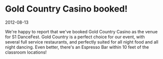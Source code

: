 # Gold Country Casino booked!
2012-08-13

We're happy to report that we've booked Gold Country Casino as the venue for S1 DanceFest.  Gold Country is a perfect choice for our event, with several full service restaurants, and perfectly suited for all night food and all night dancing.  Even better, there's an Espresso Bar within 10 feet of the classroom locations!
